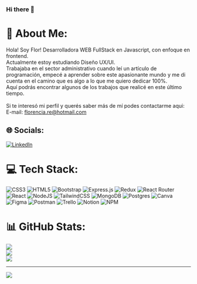 ### Hi there 👋

# 💫 About Me:
Hola! Soy Flor! Desarrolladora WEB FullStack en Javascript, con enfoque en frontend.<br>Actualmente estoy estudiando Diseño UX/UI. <br>Trabajaba en el sector administrativo cuando leí un artículo de programación, empecé a aprender sobre este apasionante mundo y me di cuenta en el camino que es algo a lo que me quiero dedicar 100%.<br>Aquí podrás encontrar algunos de los trabajos que realicé en este último tiempo.<br><br>Si te interesó mi perfil y querés saber más de mí podes contactarme aqui:<br>E-mail: florencia.re@hotmail.com


## 🌐 Socials:
[![LinkedIn](https://img.shields.io/badge/LinkedIn-%230077B5.svg?logo=linkedin&logoColor=white)](https://linkedin.com/in/florencia-re) 

# 💻 Tech Stack:
![CSS3](https://img.shields.io/badge/css3-%231572B6.svg?style=flat&logo=css3&logoColor=white) ![HTML5](https://img.shields.io/badge/html5-%23E34F26.svg?style=flat&logo=html5&logoColor=white) ![Bootstrap](https://img.shields.io/badge/bootstrap-%23563D7C.svg?style=flat&logo=bootstrap&logoColor=white) ![Express.js](https://img.shields.io/badge/express.js-%23404d59.svg?style=flat&logo=express&logoColor=%2361DAFB) ![Redux](https://img.shields.io/badge/redux-%23593d88.svg?style=flat&logo=redux&logoColor=white) ![React Router](https://img.shields.io/badge/React_Router-CA4245?style=flat&logo=react-router&logoColor=white) ![React](https://img.shields.io/badge/react-%2320232a.svg?style=flat&logo=react&logoColor=%2361DAFB) ![NodeJS](https://img.shields.io/badge/node.js-6DA55F?style=flat&logo=node.js&logoColor=white) ![TailwindCSS](https://img.shields.io/badge/tailwindcss-%2338B2AC.svg?style=flat&logo=tailwind-css&logoColor=white) ![MongoDB](https://img.shields.io/badge/MongoDB-%234ea94b.svg?style=flat&logo=mongodb&logoColor=white) ![Postgres](https://img.shields.io/badge/postgres-%23316192.svg?style=flat&logo=postgresql&logoColor=white) ![Canva](https://img.shields.io/badge/Canva-%2300C4CC.svg?style=flat&logo=Canva&logoColor=white) 	![Figma](https://img.shields.io/badge/figma-%23F24E1E.svg?style=flat&logo=figma&logoColor=white) ![Postman](https://img.shields.io/badge/Postman-FF6C37?style=flat&logo=postman&logoColor=white) ![Trello](https://img.shields.io/badge/Trello-%23026AA7.svg?style=flat&logo=Trello&logoColor=white) ![Notion](https://img.shields.io/badge/Notion-%23000000.svg?style=flat&logo=notion&logoColor=white) ![NPM](https://img.shields.io/badge/NPM-%23000000.svg?style=flat&logo=npm&logoColor=white)
# 📊 GitHub Stats:
![](https://github-readme-stats.vercel.app/api?username=florencia-re&theme=dark&hide_border=false&include_all_commits=false&count_private=false)<br/>
![](https://github-readme-streak-stats.herokuapp.com/?user=florencia-re&theme=dark&hide_border=false)<br/>
![](https://github-readme-stats.vercel.app/api/top-langs/?username=florencia-re&theme=dark&hide_border=false&include_all_commits=false&count_private=false&layout=compact)

---
[![](https://visitcount.itsvg.in/api?id=florencia-re&icon=0&color=5)](https://visitcount.itsvg.in)

